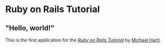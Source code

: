 # Ruby on Rails Tutorial

## "Hello, world!"

This is the first application for the [*Ruby on Rails Tutorial*](http://www.railsTutorial.org) by [Michael Hartl](http://www.michaelhartl.com/).
